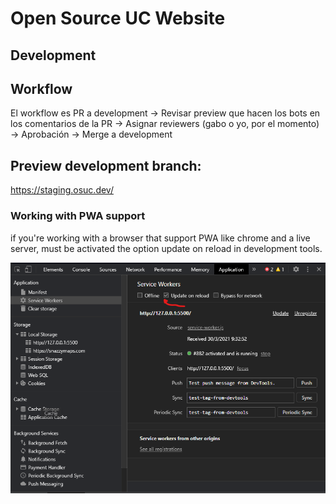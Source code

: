 # Open Source UC Website

## Development

## Workflow
El workflow es PR a development -> Revisar preview que hacen los bots en los comentarios de la PR -> Asignar reviewers (gabo o yo, por el momento) -> Aprobación -> Merge a development

## Preview development branch:
https://staging.osuc.dev/


### Working with PWA support

if you're working with a browser that support PWA like chrome and a live server, must be activated the option update on reload in development tools.

![activate update on reload in Application tab](docs/img/pwa-workflow.png)
